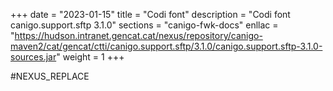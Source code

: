 +++
date        = "2023-01-15"
title       = "Codi font"
description = "Codi font canigo.support.sftp 3.1.0"
sections    = "canigo-fwk-docs"
enllac		= "https://hudson.intranet.gencat.cat/nexus/repository/canigo-maven2/cat/gencat/ctti/canigo.support.sftp/3.1.0/canigo.support.sftp-3.1.0-sources.jar"
weight		= 1
+++

#NEXUS_REPLACE
